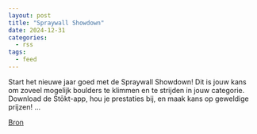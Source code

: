 ```yaml
---
layout: post
title: "Spraywall Showdown"
date: 2024-12-31
categories: 
  - rss
tags: 
  - feed
---
```


<p>Start het nieuwe jaar goed met de Spraywall Showdown! Dit is jouw kans om zoveel mogelijk boulders te klimmen en te strijden in jouw categorie. Download de St&#333;kt-app, hou je prestaties bij, en maak kans op geweldige prijzen! &hellip;</p>
<p><a href="https://www.klimkalender.nl/comp/spraywall-showdown/" rel="noopener noreferrer" target="_blank">Bron</a></p>
